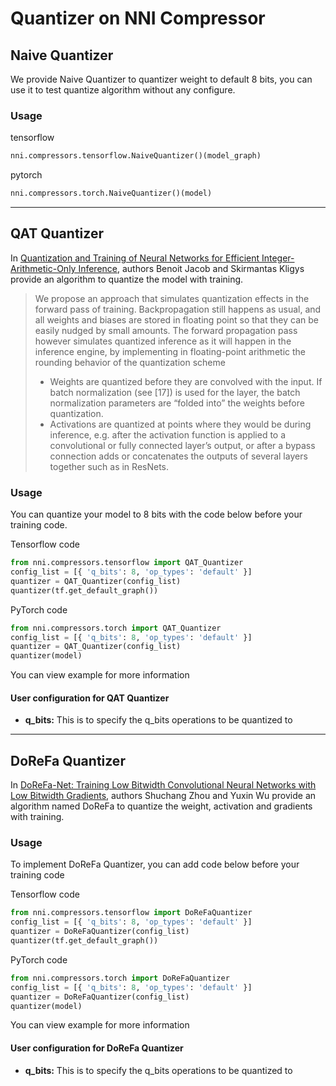 Quantizer on NNI Compressor
===

## Naive Quantizer

We provide Naive Quantizer to quantizer weight to default 8 bits, you can use it to test quantize algorithm without any configure.

### Usage
tensorflow
```python
nni.compressors.tensorflow.NaiveQuantizer()(model_graph)
```
pytorch
```python
nni.compressors.torch.NaiveQuantizer()(model)
```

***

## QAT Quantizer
In [Quantization and Training of Neural Networks for Efficient Integer-Arithmetic-Only Inference](http://openaccess.thecvf.com/content_cvpr_2018/papers/Jacob_Quantization_and_Training_CVPR_2018_paper.pdf), authors Benoit Jacob and Skirmantas Kligys provide an algorithm to quantize the model with training.

>We propose an approach that simulates quantization effects in the forward pass of training. Backpropagation still happens as usual, and all weights and biases are stored in floating point so that they can be easily nudged by small amounts. The forward propagation pass however simulates quantized inference as it will happen in the inference engine, by implementing in floating-point arithmetic the rounding behavior of the quantization scheme
>* Weights are quantized before they are convolved with the input. If batch normalization (see [17]) is used for the layer, the batch normalization parameters are “folded into” the weights before quantization.
>* Activations are quantized at points where they would be during inference, e.g. after the activation function is applied to a convolutional or fully connected layer’s output, or after a bypass connection adds or concatenates the outputs of several layers together such as in ResNets.


### Usage
You can quantize your model to 8 bits with the code below before your training code.

Tensorflow code
```python
from nni.compressors.tensorflow import QAT_Quantizer
config_list = [{ 'q_bits': 8, 'op_types': 'default' }]
quantizer = QAT_Quantizer(config_list)
quantizer(tf.get_default_graph())
```
PyTorch code
```python
from nni.compressors.torch import QAT_Quantizer
config_list = [{ 'q_bits': 8, 'op_types': 'default' }]
quantizer = QAT_Quantizer(config_list)
quantizer(model)
```

You can view example for more information

#### User configuration for QAT Quantizer
* **q_bits:** This is to specify the q_bits operations to be quantized to


***

## DoReFa Quantizer
In [DoReFa-Net: Training Low Bitwidth Convolutional Neural Networks with Low Bitwidth Gradients](https://arxiv.org/abs/1606.06160), authors Shuchang Zhou and Yuxin Wu provide an algorithm named DoReFa to quantize the weight, activation and gradients with training.

### Usage
To implement DoReFa Quantizer, you can add code below before your training code

Tensorflow code
```python
from nni.compressors.tensorflow import DoReFaQuantizer
config_list = [{ 'q_bits': 8, 'op_types': 'default' }]
quantizer = DoReFaQuantizer(config_list)
quantizer(tf.get_default_graph())
```
PyTorch code
```python
from nni.compressors.torch import DoReFaQuantizer
config_list = [{ 'q_bits': 8, 'op_types': 'default' }]
quantizer = DoReFaQuantizer(config_list)
quantizer(model)
```

You can view example for more information

#### User configuration for DoReFa Quantizer
* **q_bits:** This is to specify the q_bits operations to be quantized to
